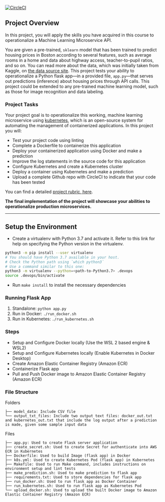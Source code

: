 [![CircleCI](https://circleci.com/gh/ezyr9/udacity-project-4.svg?style=svg)](https://circleci.com/gh/ezyr9/udacity-project-4)

## Project Overview

In this project, you will apply the skills you have acquired in this course to operationalize a Machine Learning Microservice API.

You are given a pre-trained, `sklearn` model that has been trained to predict housing prices in Boston according to several features, such as average rooms in a home and data about highway access, teacher-to-pupil ratios, and so on. You can read more about the data, which was initially taken from Kaggle, on [the data source site](https://www.kaggle.com/c/boston-housing). This project tests your ability to operationalize a Python flask app—in a provided file, `app.py`—that serves out predictions (inference) about housing prices through API calls. This project could be extended to any pre-trained machine learning model, such as those for image recognition and data labeling.

### Project Tasks

Your project goal is to operationalize this working, machine learning microservice using [kubernetes](https://kubernetes.io/), which is an open-source system for automating the management of containerized applications. In this project you will:
* Test your project code using linting
* Complete a Dockerfile to containerize this application
* Deploy your containerized application using Docker and make a prediction
* Improve the log statements in the source code for this application
* Configure Kubernetes and create a Kubernetes cluster
* Deploy a container using Kubernetes and make a prediction
* Upload a complete Github repo with CircleCI to indicate that your code has been tested

You can find a detailed [project rubric, here](https://review.udacity.com/#!/rubrics/2576/view).

**The final implementation of the project will showcase your abilities to operationalize production microservices.**

---

## Setup the Environment

* Create a virtualenv with Python 3.7 and activate it. Refer to this link for help on specifying the Python version in the virtualenv.
```bash
python3 -m pip install --user virtualenv
# You should have Python 3.7 available in your host. 
# Check the Python path using `which python3`
# Use a command similar to this one:
python3 -m virtualenv --python=<path-to-Python3.7> .devops
source .devops/bin/activate
```
* Run `make install` to install the necessary dependencies

### Running Flask App

1. Standalone:  `python app.py`
2. Run in Docker:  `./run_docker.sh`
3. Run in Kubernetes:  `./run_kubernetes.sh`

### Steps

* Setup and Configure Docker locally (Use the WSL 2 based engine & WSL2)
* Setup and Configure Kubernetes locally (Enable Kubernetes in Docker Desktop)
* Create Amazon Elastic Container Registry (Amazon ECR)
* Containerize Flask app
* Pull and Push Docker image to Amazon Elastic Container Registry (Amazon ECR)

### File Structure
Folders
```
├── model_data: Include CSV file
└── output_txt_files: Include two output text files: docker_out.txt and kubernetes_out.txt that include the log output after a prediction is made, given some sample input data
```
Files
```
├── app.py: Used to create Flask server application
├── create_secret.sh: Used to create Secret for authenticate into AWS ECR in Kubernetes
├── Dockerfile: Used to build Image (flask app) in Docker
├── k8s.yml: Used to create Kubernetes Pod (flask app) in Kubernetes
├── Makefile: Used to run Make command, includes instructions on environment setup and lint tests
├── make_prediction.sh: Used to make prediction to flask app
├── requirements.txt: Used to store dependencies for flask app
├── run_docker.sh: Used to run flask app as Docker Container
├── run_kubernetes.sh: Used to run flask app as Kubernetes Pod
└── upload_docker.sh: Used to upload the built Docker image to Amazon Elastic Container Registry (Amazon ECR)
```

